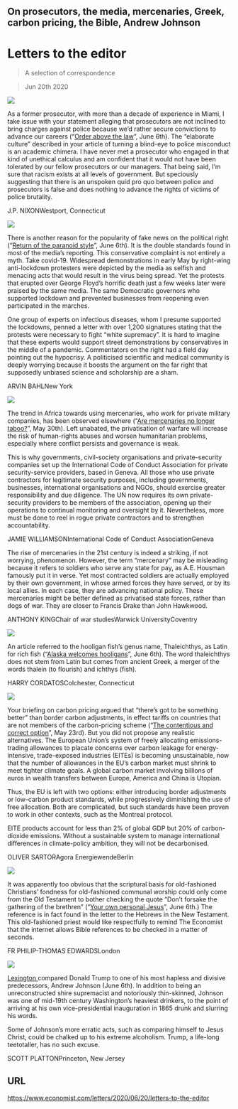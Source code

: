 ## On prosecutors, the media, mercenaries, Greek, carbon pricing, the Bible, Andrew Johnson

# Letters to the editor

> A selection of correspondence

> Jun 20th 2020

![](./images/20200606_USP001.jpg)

As a former prosecutor, with more than a decade of experience in Miami, I take issue with your statement alleging that prosecutors are not inclined to bring charges against police because we’d rather secure convictions to advance our careers (“[Order above the law](https://www.economist.com//united-states/2020/06/04/how-to-fix-american-policing)”, June 6th). The “elaborate culture” described in your article of turning a blind-eye to police misconduct is an academic chimera. I have never met a prosecutor who engaged in that kind of unethical calculus and am confident that it would not have been tolerated by our fellow prosecutors or our managers. That being said, I’m sure that racism exists at all levels of government. But speciously suggesting that there is an unspoken quid pro quo between police and prosecutors is false and does nothing to advance the rights of victims of police brutality.

J.P. NIXONWestport, Connecticut

![](./images/20200606_IRD001.jpg)

There is another reason for the popularity of fake news on the political right (“[Return of the paranoid style](https://www.economist.com//international/2020/06/03/fake-news-is-fooling-more-conservatives-than-liberals-why)”, June 6th). It is the double standards found in most of the media’s reporting. This conservative complaint is not entirely a myth. Take covid-19. Widespread demonstrations in early May by right-wing anti-lockdown protesters were depicted by the media as selfish and menacing acts that would result in the virus being spread. Yet the protests that erupted over George Floyd’s horrific death just a few weeks later were praised by the same media. The same Democratic governors who supported lockdown and prevented businesses from reopening even participated in the marches.

One group of experts on infectious diseases, whom I presume supported the lockdowns, penned a letter with over 1,200 signatures stating that the protests were necessary to fight “white supremacy”. It is hard to imagine that these experts would support street demonstrations by conservatives in the middle of a pandemic. Commentators on the right had a field day pointing out the hypocrisy. A politicised scientific and medical community is deeply worrying because it boosts the argument on the far right that supposedly unbiased science and scholarship are a sham.

ARVIN BAHLNew York

![](./images/20200530_MAP002.jpg)

The trend in Africa towards using mercenaries, who work for private military companies, has been observed elsewhere (“[Are mercenaries no longer taboo?](https://www.economist.com//middle-east-and-africa/2020/05/28/why-african-governments-still-hire-mercenaries)”, May 30th). Left unabated, the privatisation of warfare will increase the risk of human-rights abuses and worsen humanitarian problems, especially where conflict persists and governance is weak.

This is why governments, civil-society organisations and private-security companies set up the International Code of Conduct Association for private security-service providers, based in Geneva. All those who use private contractors for legitimate security purposes, including governments, businesses, international organisations and NGOs, should exercise greater responsibility and due diligence. The UN now requires its own private-security providers to be members of the association, opening up their operations to continual monitoring and oversight by it. Nevertheless, more must be done to reel in rogue private contractors and to strengthen accountability.

JAMIE WILLIAMSONInternational Code of Conduct AssociationGeneva

The rise of mercenaries in the 21st century is indeed a striking, if not worrying, phenomenon. However, the term “mercenary” may be misleading because it refers to soldiers who serve any state for pay, as A.E. Housman famously put it in verse. Yet most contracted soldiers are actually employed by their own government, in whose armed forces they have served, or by its local allies. In each case, they are advancing national policy. These mercenaries might be better defined as privatised state forces, rather than dogs of war. They are closer to Francis Drake than John Hawkwood.

ANTHONY KINGChair of war studiesWarwick UniversityCoventry

![](./images/20200606_USP005.jpg)

An article referred to the hooligan fish’s genus name, Thaleichthys, as Latin for rich fish (“[Alaska welcomes hooligans](https://www.economist.com//united-states/2020/06/04/in-praise-of-the-tiny-oily-candlefish)”, June 6th). The word thaleichthys does not stem from Latin but comes from ancient Greek, a merger of the words thalein (to flourish) and ichthys (fish).

HARRY CORDATOSColchester, Connecticut

![](./images/20200523_BBD001.jpg)

Your briefing on carbon pricing argued that “there’s got to be something better” than border carbon adjustments, in effect tariffs on countries that are not members of the carbon-pricing scheme (“[The contentious and correct option](https://www.economist.com//briefing/2020/05/23/the-world-urgently-needs-to-expand-its-use-of-carbon-prices)”, May 23rd). But you did not propose any realistic alternatives. The European Union’s system of freely allocating emissions-trading allowances to placate concerns over carbon leakage for energy-intensive, trade-exposed industries (EITEs) is becoming unsustainable, now that the number of allowances in the EU’s carbon market must shrink to meet tighter climate goals. A global carbon market involving billions of euros in wealth transfers between Europe, America and China is Utopian.

Thus, the EU is left with two options: either introducing border adjustments or low-carbon product standards, while progressively diminishing the use of free allocation. Both are complicated, but such standards have been proven to work in other contexts, such as the Montreal protocol.

EITE products account for less than 2% of global GDP but 20% of carbon-dioxide emissions. Without a sustainable system to manage international differences in climate-policy ambition, they will not be decarbonised.

OLIVER SARTORAgora EnergiewendeBerlin

![](./images/20200606_BRP001_0.jpg)

It was apparently too obvious that the scriptural basis for old-fashioned Christians’ fondness for old-fashioned communal worship could only come from the Old Testament to bother checking the quote “Don’t forsake the gathering of the brethren” (“[Your own personal Jesus](https://www.economist.com//britain/2020/06/04/online-services-swell-the-church-of-englands-congregations)”, June 6th.) The reference is in fact found in the letter to the Hebrews in the New Testament. This old-fashioned priest would like respectfully to remind The Economist that the internet allows Bible references to be checked in a matter of seconds.

FR PHILIP-THOMAS EDWARDSLondon

![](./images/20200606_USD000.jpg)

[Lexington ](https://www.economist.com//united-states/2020/06/04/far-worse-than-nixon)compared Donald Trump to one of his most hapless and divisive predecessors, Andrew Johnson (June 6th). In addition to being an unreconstructed shire supremacist and notoriously thin-skinned, Johnson was one of mid-19th century Washington’s heaviest drinkers, to the point of arriving at his own vice-presidential inauguration in 1865 drunk and slurring his words.

Some of Johnson’s more erratic acts, such as comparing himself to Jesus Christ, could be chalked up to his extreme alcoholism. Trump, a life-long teetotaller, has no such excuse.

SCOTT PLATTONPrinceton, New Jersey

## URL

https://www.economist.com/letters/2020/06/20/letters-to-the-editor
